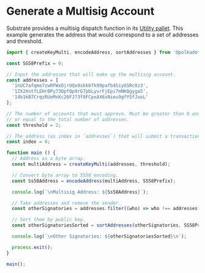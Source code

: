 # Generate a Multisig Account

Substrate provides a multisig dispatch function in its
[Utility pallet](https://crates.parity.io/pallet_utility/index.html). This example generates the
address that would correspond to a set of addresses and threshold.

```javascript
import { createKeyMulti, encodeAddress, sortAddresses } from '@polkadot/util-crypto';

const SS58Prefix = 0;

// Input the addresses that will make up the multisig account.
const addresses = [
  '1nUC7afqmo7zwRFWxDjrUQu9skk6fk99pafb4SiyGSRc8z3',
  '1ZX2XntfLEHrBPy73DpfQp9rG7pbLyvrFjEpi7mNKQgyga5',
  '14b1kB7CrqzRUeMsKc26FJ73f8FCpxAX6sNieu9gfYSfJuoL'
];

// The number of accounts that must approve. Must be greater than 0 and less than
// or equal to the total number of addresses.
const threshold = 2;

// The address (as index in `addresses`) that will submit a transaction.
const index = 0;

function main () {
  // Address as a byte array.
  const multiAddress = createKeyMulti(addresses, threshold);

  // Convert byte array to SS58 encoding.
  const Ss58Address = encodeAddress(multiAddress, SS58Prefix);

  console.log(`\nMultisig Address: ${Ss58Address}`);

  // Take addresses and remove the sender.
  const otherSignatories = addresses.filter((who) => who !== addresses[index]);

  // Sort them by public key.
  const otherSignatoriesSorted = sortAddresses(otherSignatories, SS58Prefix);

  console.log(`\nOther Signatories: ${otherSignatoriesSorted}\n`);

  process.exit();
}

main();
```
